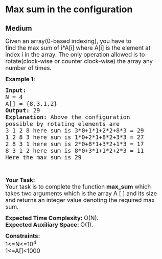# Max sum in the configuration
## Medium
<div class="problems_problem_content__Xm_eO"><p><span style="font-size:18px">Given an array(0-based indexing), you have to find&nbsp;the&nbsp;max sum of i*A[i] where A[i]&nbsp;is the element at index i in the array.&nbsp;The only operation allowed is to rotate(clock-wise or counter clock-wise)&nbsp;the array any number of times.</span></p>

<p><span style="font-size:18px"><strong>Example 1:</strong></span></p>

<div class="pieces-code-wrapper" style="text-align: left; margin-top: 10px;"><pre style="margin-bottom: 0px; margin-top: 0px;"><span style="font-size:18px"><strong>Input:
</strong>N = 4
A[] = {8,3,1,2}
<strong>Output: </strong>29<strong>
Explanation: </strong>Above&nbsp;the configuration
possible by rotating&nbsp;elements are
3 1 2 8 here sum is&nbsp;3*0+1*1+2*2+8*3&nbsp;= 29
1 2 8 3 here sum is&nbsp;1*0+2*1+8*2+3*3&nbsp;= 27
2 8 3 1 here sum is&nbsp;2*0+8*1+3*2+1*3&nbsp;= 17
8 3 1 2 here sum is&nbsp;8*0+3*1+1*2+2*3&nbsp;=&nbsp;11
Here&nbsp;the max sum is&nbsp;29&nbsp;</span>
</pre><div class="pieces-btn-wrapper" style="border: none; display: flex; opacity: 0; width: auto; transition: opacity 0.3s ease-out 0s; height: 26px; margin-top: 10px; margin-bottom: 10px; --darkreader-inline-border-top: initial; --darkreader-inline-border-right: initial; --darkreader-inline-border-bottom: initial; --darkreader-inline-border-left: initial;" data-darkreader-inline-border-top="" data-darkreader-inline-border-right="" data-darkreader-inline-border-bottom="" data-darkreader-inline-border-left=""><button class="pieces-btn pieces-copy-and-save" style="width: auto; font-size: 12px; border: 1px solid rgb(33, 33, 33); border-radius: 16px; margin-right: 4px; padding: 4px 6px 4px 4px; line-height: normal; height: fit-content; cursor: pointer; user-select: none; display: flex; align-items: center; background-color: rgb(33, 33, 33); color: rgb(255, 255, 255); --darkreader-inline-border-top: #817664; --darkreader-inline-border-right: #817664; --darkreader-inline-border-bottom: #817664; --darkreader-inline-border-left: #817664; --darkreader-inline-bgcolor: #000000; --darkreader-inline-color: #ffffff;" data-darkreader-inline-border-top="" data-darkreader-inline-border-right="" data-darkreader-inline-border-bottom="" data-darkreader-inline-border-left="" data-darkreader-inline-bgcolor="" data-darkreader-inline-color=""><img src="https://storage.googleapis.com/pieces-web-extensions-cdn/pieces.png" class="pieces-logo" style="margin: 0px 4px 0px 0px; border-radius: 50%; filter: none; float: left; width: 16px; height: 16px;"><span class="pieces-btn-text">Copy and Save</span></button><button class="pieces-btn pieces-share" style="width: auto; font-size: 12px; border: 1px solid rgb(33, 33, 33); border-radius: 16px; margin-right: 4px; padding: 4px 6px 4px 4px; line-height: normal; height: fit-content; cursor: pointer; user-select: none; display: flex; align-items: center; background-color: rgb(33, 33, 33); color: rgb(255, 255, 255); --darkreader-inline-border-top: #817664; --darkreader-inline-border-right: #817664; --darkreader-inline-border-bottom: #817664; --darkreader-inline-border-left: #817664; --darkreader-inline-bgcolor: #000000; --darkreader-inline-color: #ffffff; opacity: 1;" data-darkreader-inline-border-top="" data-darkreader-inline-border-right="" data-darkreader-inline-border-bottom="" data-darkreader-inline-border-left="" data-darkreader-inline-bgcolor="" data-darkreader-inline-color=""><img src="https://storage.googleapis.com/pieces-web-extensions-cdn/link.png" class="pieces-logo" style="margin: 0px 4px 0px 0px; border-radius: 50%; filter: none; float: left; width: 16px; height: 16px;"><span class="pieces-btn-text">Share</span></button></div></div>

<p><span style="font-size:18px"><strong>Your&nbsp;Task:</strong><br>
Your task is to complete the function <strong>max_sum</strong> which takes two&nbsp;arguments which is the array A [ ] and its size and returns an integer value denoting the required max sum.</span></p>

<p><span style="font-size:18px"><strong>Expected Time Complexity:&nbsp;</strong>O(N).<br>
<strong>Expected Auxiliary Space:&nbsp;</strong>O(1).</span></p>

<p><span style="font-size:18px"><strong>Constraints:</strong><br>
1&lt;=N&lt;=10<sup>4</sup><br>
1&lt;=A[]&lt;1000</span></p>
</div>